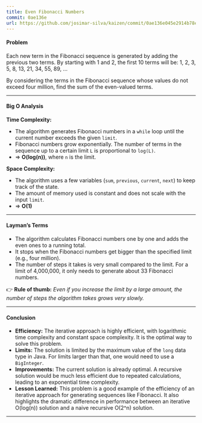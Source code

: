 ```yaml
---
title: Even Fibonacci Numbers
commit: 0ae136e
url: https://github.com/josimar-silva/kaizen/commit/0ae136e045e2914b78ef3507e47cf30f9c95d153
---
```


#### Problem
Each new term in the Fibonacci sequence is generated by adding the previous two terms. By starting with 1 and 2, the first 10 terms will be: 1, 2, 3, 5, 8, 13, 21, 34, 55, 89, ...

By considering the terms in the Fibonacci sequence whose values do not exceed four million, find the sum of the even-valued terms.

---

#### Big O Analysis

**Time Complexity:**  
- The algorithm generates Fibonacci numbers in a `while` loop until the current number exceeds the given `limit`.
- Fibonacci numbers grow exponentially. The number of terms in the sequence up to a certain limit `L` is proportional to `log(L)`.
- ⇒ **O(log(n))**, where `n` is the limit.

**Space Complexity:**  
- The algorithm uses a few variables (`sum`, `previous`, `current`, `next`) to keep track of the state.
- The amount of memory used is constant and does not scale with the input `limit`.
- ⇒ **O(1)**

---

#### Layman’s Terms

- The algorithm calculates Fibonacci numbers one by one and adds the even ones to a running total.
- It stops when the Fibonacci numbers get bigger than the specified limit (e.g., four million).
- The number of steps it takes is very small compared to the limit. For a limit of 4,000,000, it only needs to generate about 33 Fibonacci numbers.

👉 **Rule of thumb:** *Even if you increase the limit by a large amount, the number of steps the algorithm takes grows very slowly.*

---

#### Conclusion

- **Efficiency:** The iterative approach is highly efficient, with logarithmic time complexity and constant space complexity. It is the optimal way to solve this problem.
- **Limits:** The solution is limited by the maximum value of the `long` data type in Java. For limits larger than that, one would need to use a `BigInteger`.
- **Improvements:** The current solution is already optimal. A recursive solution would be much less efficient due to repeated calculations, leading to an exponential time complexity.
- **Lesson Learned:** This problem is a good example of the efficiency of an iterative approach for generating sequences like Fibonacci. It also highlights the dramatic difference in performance between an iterative O(log(n)) solution and a naive recursive O(2^n) solution.

---
